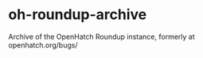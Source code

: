 oh-roundup-archive
==================

Archive of the OpenHatch Roundup instance, formerly at openhatch.org/bugs/
